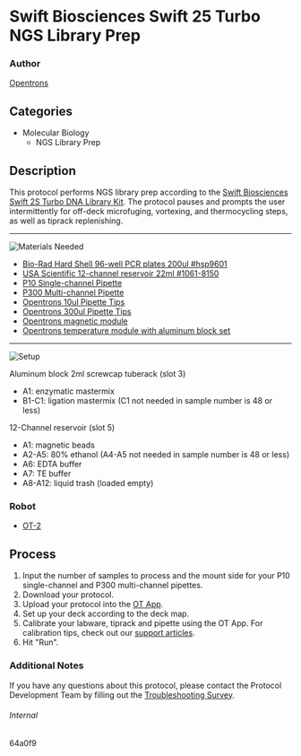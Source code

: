 # Swift Biosciences Swift 25 Turbo NGS Library Prep

### Author
[Opentrons](https://opentrons.com/)

## Categories
* Molecular Biology
	* NGS Library Prep

## Description
This protocol performs NGS library prep according to the [Swift Biosciences Swift 2S Turbo DNA Library Kit](https://swiftbiosci.com/wp-content/uploads/2019/06/19-2420-2STurbo-w-PCR-Protocol-WEB.pdf). The protocol pauses and prompts the user intermittently for off-deck microfuging, vortexing, and thermocycling steps, as well as tiprack replenishing.

---
![Materials Needed](https://s3.amazonaws.com/opentrons-protocol-library-website/custom-README-images/001-General+Headings/materials.png)

* [Bio-Rad Hard Shell 96-well PCR plates 200ul #hsp9601](http://www.bio-rad.com/en-us/sku/hsp9601-hard-shell-96-well-pcr-plates-low-profile-thin-wall-skirted-white-clear?ID=hsp9601)
* [USA Scientific 12-channel reservoir 22ml #1061-8150](https://www.usascientific.com/12-channel-automation-reservoir.aspx)
* [P10 Single-channel Pipette](https://shop.opentrons.com/collections/ot-2-pipettes/products/single-channel-electronic-pipette)
* [P300 Multi-channel Pipette](https://shop.opentrons.com/collections/ot-2-pipettes/products/8-channel-electronic-pipette?variant=5984202489885)
* [Opentrons 10ul Pipette Tips](https://shop.opentrons.com/collections/opentrons-tips/products/opentrons-10ul-tips)
* [Opentrons 300ul Pipette Tips](https://shop.opentrons.com/collections/opentrons-tips/products/opentrons-300ul-tips)
* [Opentrons magnetic module](https://shop.opentrons.com/collections/hardware-modules/products/magdeck)
* [Opentrons temperature module with aluminum block set](https://shop.opentrons.com/products/tempdeck?_ga=2.260195210.640108062.1566160120-1245111371.1550251253)

---
![Setup](https://s3.amazonaws.com/opentrons-protocol-library-website/custom-README-images/001-General+Headings/Setup.png)

Aluminum block 2ml screwcap tuberack (slot 3)
* A1: enzymatic mastermix
* B1-C1: ligation mastermix (C1 not needed in sample number is 48 or less)

12-Channel reservoir (slot 5)
* A1: magnetic beads
* A2-A5: 80% ethanol (A4-A5 not needed in sample number is 48 or less)
* A6: EDTA buffer
* A7: TE buffer
* A8-A12: liquid trash (loaded empty)

### Robot
* [OT-2](https://opentrons.com/ot-2)

## Process
1. Input the number of samples to process and the mount side for your P10 single-channel and P300 multi-channel pipettes.
2. Download your protocol.
3. Upload your protocol into the [OT App](https://opentrons.com/ot-app).
4. Set up your deck according to the deck map.
5. Calibrate your labware, tiprack and pipette using the OT App. For calibration tips, check out our [support articles](https://support.opentrons.com/en/collections/1559720-guide-for-getting-started-with-the-ot-2).
6. Hit "Run".

### Additional Notes
If you have any questions about this protocol, please contact the Protocol Development Team by filling out the [Troubleshooting Survey](https://protocol-troubleshooting.paperform.co/).

###### Internal
64a0f9
